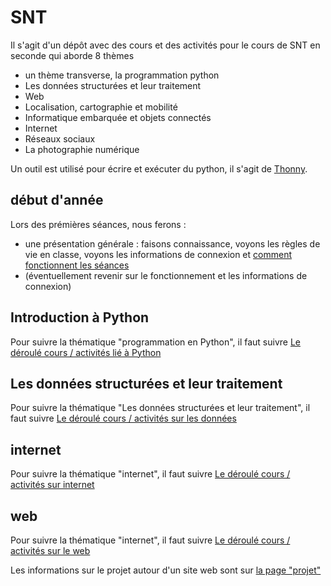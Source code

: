# SNT

Il s'agit d'un dépôt avec des cours et des activités pour le cours de SNT en seconde qui aborde 8 thèmes
- un thème transverse, la programmation python
- Les données structurées et leur traitement 
- Web
- Localisation, cartographie et mobilité
- Informatique embarquée et objets connectés
- Internet
- Réseaux sociaux
- La photographie numérique 

Un outil est utilisé pour écrire et exécuter du python, il s'agit de [Thonny](https://thonny.org/). 

## début d'année

Lors des prémières séances, nous ferons : 
   - une présentation générale : faisons connaissance, voyons les règles de vie en classe, voyons les informations de connexion et [comment fonctionnent les séances](fonctionnement.md)
   - (éventuellement revenir sur le fonctionnement et les informations de connexion)

## Introduction à Python

Pour suivre la thématique "programmation en Python", il faut suivre [Le déroulé cours / activités lié à Python](01_python/python.md)


## Les données structurées et leur traitement 

Pour suivre la thématique "Les données structurées et leur traitement", il faut suivre [Le déroulé cours / activités sur les données](02_donnees/données.md)


## internet

Pour suivre la thématique "internet", il faut suivre [Le déroulé cours / activités sur internet](03_internet/internet.md)


## web

Pour suivre la thématique "internet", il faut suivre [Le déroulé cours / activités sur le web](04_web/web.md)


Les informations sur le projet autour d'un site web sont sur [la page "projet"](04_web/projet.md)